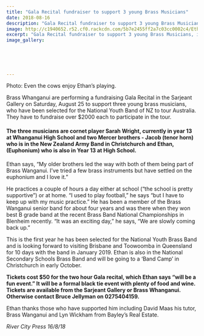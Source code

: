 ```yaml
---
title: "Gala Recital fundraiser to support 3 young Brass Musicians"
date: 2018-08-16
description: "Gala Recital fundraiser to support 3 young Brass Musicians, including Ethan Mancer..."
image: http://c1940652.r52.cf0.rackcdn.com/5b7e2455ff2a7c03cc0002c4/Ethan-Mancer-300rcp-16-aug.gif
excerpt: "Gala Recital fundraiser to support 3 young Brass Musicians, including Ethan Mancer."
image_gallery:
    
    
    
    
    
---
```


<p><span>Photo: Even the cows enjoy Ethan&rsquo;s playing.</span></p>
<p>Brass Whanganui are performing a fundraising Gala Recital in the Sarjeant Gallery on Saturday, August 25 to support three young brass musicians, who have been selected for the National Youth Band of NZ to tour Australia. They have to fundraise over $2000 each to participate in the tour.&nbsp;</p>
<h4>The three musicians are cornet player Sarah Wright, currently in year 13 at Whanganui High School and two Mercer brothers - Jacob (t<span class="text_exposed_show">enor horn) who is in the New Zealand Army Band in Christchurch and Ethan, (Euphonium) who is also in Year 13 at High School.<br /></span></h4>
<p><span class="text_exposed_show">Ethan says, &ldquo;My older brothers led the way with both of them being part of Brass Wanganui. I&rsquo;ve tried a few brass instruments but have settled on the euphonium and I love it.&rdquo;<br /></span></p>
<p><span class="text_exposed_show">He practices a couple of hours a day either at school (&ldquo;the school is pretty supportive&rdquo;) or at home. &ldquo;I used to play football,&rdquo; he says &ldquo;but I have to keep up with my music practice.&rdquo; He has been a member of the Brass Wanganui senior band for about four years and was there when they won best B grade band at the recent Brass Band National Championships in Blenheim recently. &ldquo;It was an exciting day,&rdquo; he says, &ldquo;We are slowly coming back up.&rdquo;<br /></span></p>
<p><span class="text_exposed_show">This is the first year he has been selected for the National Youth Brass Band and is looking forward to visiting Brisbane and Toowoomba in Queensland for 10 days with the band in January 2019. Ethan is also in the National Secondary Schools Brass Band and will be going to a &lsquo;Band Camp&rsquo; in Christchurch in early October.&nbsp;<br /></span></p>
<p><span class="text_exposed_show"><strong>Tickets cost $50 for the two hour Gala recital, which Ethan says &ldquo;will be a fun event.&rdquo; It will be a formal black tie event with plenty of food and wine. Tickets are available from the Sarjeant Gallery or Brass Whanganui. Otherwise contact Bruce Jellyman on 0275404159.</strong><br /></span></p>
<p><span class="text_exposed_show">Ethan thanks those who have supported him including David Maas his tutor, Brass Wanganui and Lyn Wickham from Bayley&rsquo;s Real Estate.</span></p>
<div class="text_exposed_show">
<p><em>River City Press 16/8/18</em></p>
</div>

